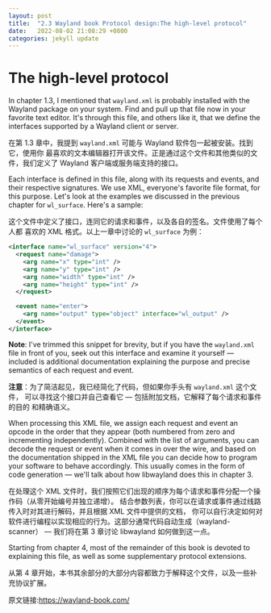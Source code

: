```yaml
---
layout: post
title:  "2.3 Wayland book Protocol design:The high-level protocol"
date:   2022-08-02 21:08:29 +0800
categories: jekyll update
---
```

# The high-level protocol

In chapter 1.3, I mentioned that `wayland.xml` is probably installed with the
Wayland package on your system. Find and pull up that file now in your favorite
text editor. It's through this file, and others like it, that we define the
interfaces supported by a Wayland client or server.

在第 1.3 章中，我提到 `wayland.xml` 可能与 Wayland 软件包一起被安装。找到它，使用你
最喜欢的文本编辑器打开该文件。正是通过这个文件和其他类似的文件，我们定义了 Wayland 客户端或服务端支持的接口。

Each interface is defined in this file, along with its requests and events, and
their respective signatures. We use XML, everyone's favorite file format, for
this purpose. Let's look at the examples we discussed in the previous chapter
for `wl_surface`. Here's a sample:

这个文件中定义了接口，连同它的请求和事件，以及各自的签名。文件使用了每个人都
喜欢的 XML 格式。以上一章中讨论的 `wl_surface` 为例：

```xml
<interface name="wl_surface" version="4">
  <request name="damage">
    <arg name="x" type="int" />
    <arg name="y" type="int" />
    <arg name="width" type="int" />
    <arg name="height" type="int" />
  </request>

  <event name="enter">
    <arg name="output" type="object" interface="wl_output" />
  </event>
</interface>
```

**Note**: I've trimmed this snippet for brevity, but if you have the
`wayland.xml` file in front of you, seek out this interface and examine it
yourself &mdash; included is additional documentation explaining the purpose and
precise semantics of each request and event.

**注意**：为了简洁起见，我已经简化了代码，但如果你手头有 `wayland.xml` 这个文件，
可以寻找这个接口并自己查看它 &mdash; 包括附加文档，它解释了每个请求和事件的目的
和精确语义。

When processing this XML file, we assign each request and event an opcode in the
order that they appear (both numbered from zero and incrementing independently).
Combined with the list of arguments, you can decode the request or event when it
comes in over the wire, and based on the documentation shipped in the XML file
you can decide how to program your software to behave accordingly.  This usually
comes in the form of code generation &mdash; we'll talk about how libwayland 
does this in chapter 3.

在处理这个 XML 文件时，我们按照它们出现的顺序为每个请求和事件分配一个操作码（从零开始编号并独立递增）。
结合参数列表，你可以在请求或事件通过线路传入时对其进行解码，并且根据 XML 文件中提供的文档，
你可以自行决定如何对软件进行编程以实现相应的行为。这部分通常代码自动生成（wayland-scanner） &mdash; 我们将在第 3 章讨论 libwayland 如何做到这一点。

Starting from chapter 4, most of the remainder of this book is devoted to
explaining this file, as well as some supplementary protocol extensions.

从第 4 章开始，本书其余部分的大部分内容都致力于解释这个文件，以及一些补充协议扩展。

原文链接:https://wayland-book.com/
